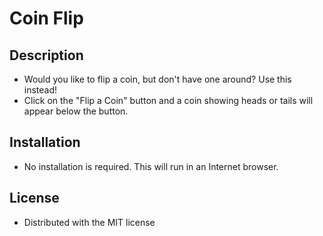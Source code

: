 # Coin Flip

## Description

- Would you like to flip a coin, but don't have one around? Use this instead!
- Click on the "Flip a Coin" button and a coin showing heads or tails will appear below the button.

## Installation

- No installation is required. This will run in an Internet browser.


## License

- Distributed with the MIT license

